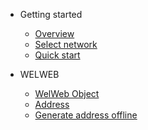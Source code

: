 * Getting started
  * [Overview](/)
  * [Select network](/getting-started/select-network.md)
  * [Quick start](quickstart.md)

* WELWEB
  * [WelWeb Object](/welweb/index.md)
  * [Address](/welweb/address.md)
  * [Generate address offline](/welweb/generate-address.md)
